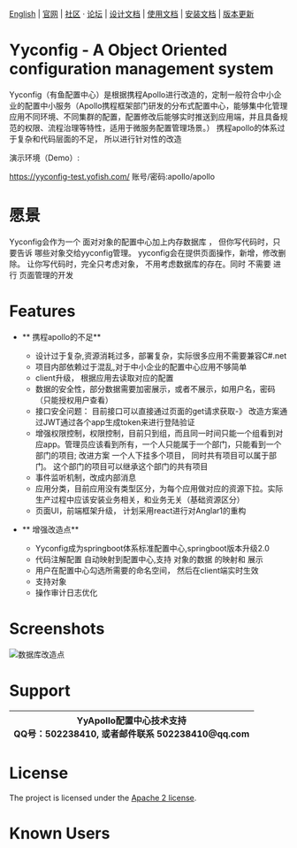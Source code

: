 [English](./index_en.md) | [官网](https://atayun.net)  | [社区](xxxxx) · [论坛](xxxxx) | [设计文档](doc/design.md) | [使用文档](./user_guide.md) | [安装文档](install.md) | [版本更新](./releases.md)

# Yyconfig - A Object Oriented configuration management system



Yyconfig（有鱼配置中心）是根据携程Apollo进行改造的，定制一般符合中小企业的配置中小服务（Apollo携程框架部门研发的分布式配置中心，能够集中化管理应用不同环境、不同集群的配置，配置修改后能够实时推送到应用端，并且具备规范的权限、流程治理等特性，适用于微服务配置管理场景。）
携程apollo的体系过于复杂和代码层面的不足， 所以进行针对性的改造

演示环境（Demo）:

https://yyconfig-test.yofish.com/
账号/密码:apollo/apollo


# 愿景
  Yyconfig会作为一个 面对对象的配置中心加上内存数据库 ， 但你写代码时，只要告诉 哪些对象交给yyconfig管理。 yyconfig会在提供页面操作，新增，修改删除。  让你写代码时，完全只考虑对象， 不用考虑数据库的存在。同时 不需要 进行 页面管理的开发   

# Features
* ** 携程apollo的不足**
  * 设计过于复杂,资源消耗过多，部署复杂，实际很多应用不需要兼容C#.net
  * 项目内部依赖过于混乱,对于中小企业的配置中心应用不够简单
  * client升级， 根据应用去读取对应的配置
  * 数据的安全性，部分数据需要加密展示，或者不展示，如用户名，密码（只能授权用户查看）
  * 接口安全问题： 目前接口可以直接通过页面的get请求获取-》 改造方案通过JWT通过各个app生成token来进行登陆验证
  * 增强权限控制，权限控制，目前只到组，而且同一时间只能一个组看到对应app。管理员应该看到所有，一个人只能属于一个部门，只能看到一个部门的项目; 改进方案 一个人下挂多个项目，  同时共有项目可以属于部门。 这个部门的项目可以继承这个部门的共有项目
  * 事件监听机制，改成内部消息
  * 应用分类，目前应用没有类型区分，为每个应用做对应的资源下拉。实际生产过程中应该安装业务相关，和业务无关（基础资源区分）
  * 页面UI，前端框架升级， 计划采用react进行对Anglar1的重构
  
  
* ** 增强改造点**  
  *  Yyconfig成为springboot体系标准配置中心,springboot版本升级2.0
  *  代码注解配置 自动映射到配置中心,支持 对象的数据 的映射和 展示
  *  用户在配置中心勾选所需要的命名空间， 然后在client端实时生效
  *  支持对象
  *  操作审计日志优化
  
# Screenshots
![数据库改造点](https://raw.githubusercontent.com/ctripcorp/apollo/master/doc/images/framework/db-frame.png)




# Support
<table>
  <thead>
    <th>YyApollo配置中心技术支持<br />QQ号：502238410, 或者邮件联系 502238410@qq.com</th>
  </thead>
  <tbody>
  </tbody>
</table>


# License
The project is licensed under the [Apache 2 license](https://github.com/ctripcorp/apollo/blob/master/LICENSE).

# Known Users



